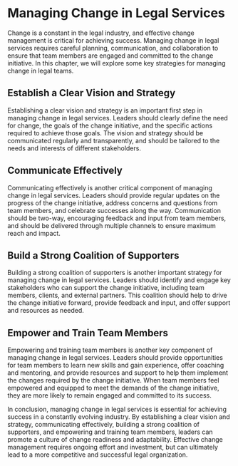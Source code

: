 Managing Change in Legal Services
===============================================================

Change is a constant in the legal industry, and effective change management is critical for achieving success. Managing change in legal services requires careful planning, communication, and collaboration to ensure that team members are engaged and committed to the change initiative. In this chapter, we will explore some key strategies for managing change in legal teams.

Establish a Clear Vision and Strategy
-------------------------------------

Establishing a clear vision and strategy is an important first step in managing change in legal services. Leaders should clearly define the need for change, the goals of the change initiative, and the specific actions required to achieve those goals. The vision and strategy should be communicated regularly and transparently, and should be tailored to the needs and interests of different stakeholders.

Communicate Effectively
-----------------------

Communicating effectively is another critical component of managing change in legal services. Leaders should provide regular updates on the progress of the change initiative, address concerns and questions from team members, and celebrate successes along the way. Communication should be two-way, encouraging feedback and input from team members, and should be delivered through multiple channels to ensure maximum reach and impact.

Build a Strong Coalition of Supporters
--------------------------------------

Building a strong coalition of supporters is another important strategy for managing change in legal services. Leaders should identify and engage key stakeholders who can support the change initiative, including team members, clients, and external partners. This coalition should help to drive the change initiative forward, provide feedback and input, and offer support and resources as needed.

Empower and Train Team Members
------------------------------

Empowering and training team members is another key component of managing change in legal services. Leaders should provide opportunities for team members to learn new skills and gain experience, offer coaching and mentoring, and provide resources and support to help them implement the changes required by the change initiative. When team members feel empowered and equipped to meet the demands of the change initiative, they are more likely to remain engaged and committed to its success.

In conclusion, managing change in legal services is essential for achieving success in a constantly evolving industry. By establishing a clear vision and strategy, communicating effectively, building a strong coalition of supporters, and empowering and training team members, leaders can promote a culture of change readiness and adaptability. Effective change management requires ongoing effort and investment, but can ultimately lead to a more competitive and successful legal organization.
